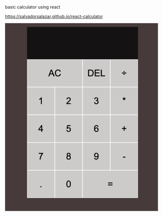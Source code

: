 basic calculator using react

https://salvadorsalazar.github.io/react-calculator


<div id="header" align="center">
  <img src="https://github.com/salvadorsalazar/react-calculator/blob/main/src/Screen%20Shot%202022-05-25%20at%209.01.33%20PM.png" />
</div>
